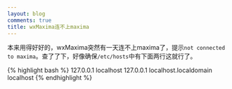 ```yaml
---
layout: blog
comments: true
title: wxMaxima连不上maxima
---
```


本来用得好好的，wxMaxima突然有一天连不上maxima了，提示`not connected to maxima`。查了了下，好像确保`/etc/hosts`中有下面两行这就行了。

{% highlight bash %}
127.0.0.1 localhost
127.0.0.1 localhost.localdomain localhost
{% endhighlight %}

